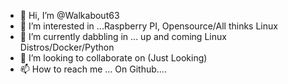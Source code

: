 - 👋 Hi, I’m @Walkabout63
- 👀 I’m interested in ...Raspberry PI, Opensource/All thinks Linux
- 🌱 I’m currently dabbling  in ... up and coming Linux Distros/Docker/Python
- 💞️ I’m looking to collaborate on (Just Looking) 
- 📫 How to reach me ... On Github....

<!---
Walkabout63/Walkabout63 is a ✨ special ✨ repository because its `README.md` (this file) appears on your GitHub profile.
You can click the Preview link to take a look at your changes.
--->

